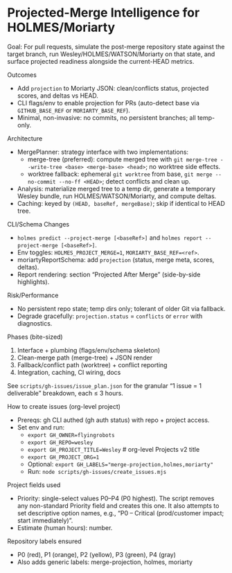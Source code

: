 # Projected-Merge Intelligence for HOLMES/Moriarty

Goal: For pull requests, simulate the post-merge repository state against the target branch, run Wesley/HOLMES/WATSON/Moriarty on that state, and surface projected readiness alongside the current-HEAD metrics.

Outcomes
- Add `projection` to Moriarty JSON: clean/conflicts status, projected scores, and deltas vs HEAD.
- CLI flags/env to enable projection for PRs (auto-detect base via `GITHUB_BASE_REF` or `MORIARTY_BASE_REF`).
- Minimal, non-invasive: no commits, no persistent branches; all temp-only.

Architecture
- MergePlanner: strategy interface with two implementations:
  - merge-tree (preferred): compute merged tree with `git merge-tree --write-tree <base> <merge-base> <head>`; no worktree side effects.
  - worktree fallback: ephemeral `git worktree` from base, `git merge --no-commit --no-ff <HEAD>`; detect conflicts and clean up.
- Analysis: materialize merged tree to a temp dir, generate a temporary Wesley bundle, run HOLMES/WATSON/Moriarty, and compute deltas.
- Caching: keyed by `(HEAD, baseRef, mergeBase)`; skip if identical to HEAD tree.

CLI/Schema Changes
- `holmes predict --project-merge [<baseRef>]` and `holmes report --project-merge [<baseRef>]`.
- Env toggles: `HOLMES_PROJECT_MERGE=1`, `MORIARTY_BASE_REF=<ref>`.
- moriartyReportSchema: add `projection` (status, merge meta, scores, deltas).
- Report rendering: section “Projected After Merge” (side-by-side highlights).

Risk/Performance
- No persistent repo state; temp dirs only; tolerant of older Git via fallback.
- Degrade gracefully: `projection.status` = `conflicts` or `error` with diagnostics.

Phases (bite-sized)
1) Interface + plumbing (flags/env/schema skeleton)
2) Clean-merge path (merge-tree) + JSON render
3) Fallback/conflict path (worktree) + conflict reporting
4) Integration, caching, CI wiring, docs

See `scripts/gh-issues/issue_plan.json` for the granular “1 issue = 1 deliverable” breakdown, each ≤ 3 hours.

How to create issues (org-level project)
- Prereqs: gh CLI authed (gh auth status) with repo + project access.
- Set env and run:
  - `export GH_OWNER=flyingrobots`
  - `export GH_REPO=wesley`
  - `export GH_PROJECT_TITLE=Wesley`  # org-level Projects v2 title
  - `export GH_PROJECT_ORG=1`
  - Optional: `export GH_LABELS="merge-projection,holmes,moriarty"`
  - Run: `node scripts/gh-issues/create_issues.mjs`

Project fields used
- Priority: single-select values P0–P4 (P0 highest). The script removes any non-standard Priority field and creates this one. It also attempts to set descriptive option names, e.g., “P0 – Critical (prod/customer impact; start immediately)”.
- Estimate (human hours): number.

Repository labels ensured
- P0 (red), P1 (orange), P2 (yellow), P3 (green), P4 (gray)
- Also adds generic labels: merge-projection, holmes, moriarty
